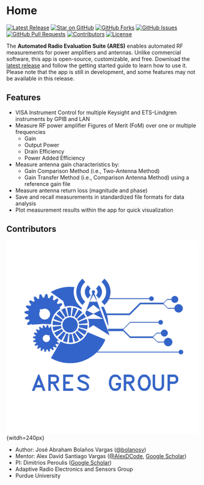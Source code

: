 # Home


[![Latest Release](https://img.shields.io/github/v/release/AlexDCode/AutomatedRadioEvaluationSuite?label=Latest%20Release)](https://github.com/AlexDCode/AutomatedRadioEvaluationSuite/releases)
[![Star on GitHub](https://img.shields.io/github/stars/AlexDCode/AutomatedRadioEvaluationSuite?style=social)](https://github.com/AlexDCode/AutomatedRadioEvaluationSuite/stargazers)
[![GitHub Forks](https://img.shields.io/github/forks/AlexDCode/AutomatedRadioEvaluationSuite?style=social)](https://github.com/AlexDCode/AutomatedRadioEvaluationSuite/network/members)
[![GitHub Issues](https://img.shields.io/github/issues/AlexDCode/AutomatedRadioEvaluationSuite)](https://github.com/AlexDCode/AutomatedRadioEvaluationSuite/issues)
[![GitHub Pull Requests](https://img.shields.io/github/issues-pr/AlexDCode/AutomatedRadioEvaluationSuite)](https://github.com/AlexDCode/AutomatedRadioEvaluationSuite/pulls)
[![Contributors](https://img.shields.io/github/contributors/AlexDCode/AutomatedRadioEvaluationSuite)](https://github.com/AlexDCode/AutomatedRadioEvaluationSuite/graphs/contributors)
[![License](https://img.shields.io/badge/License-MIT-yellow.svg)](https://github.com/AlexDCode/AutomatedRadioEvaluationSuite/blob/main/LICENSE.txt)

The **Automated Radio Evaluation Suite (ARES)** enables automated RF measurements for power amplifiers and antennas. Unlike commercial software, this app is open-source, customizable, and free. Download the [latest release](https://github.com/AlexDCode/AutomatedRadioEvaluationSuite/releases) and follow the getting started guide to learn how to use it. Please note that the app is still in development, and some features may not be available in this release.

## Features

- VISA Instrument Control for multiple Keysight and ETS-Lindgren instruments by GPIB and LAN
- Measure RF power amplifier Figures of Merit (FoM) over one or multiple frequencies
  - Gain
  - Output Power
  - Drain Efficiency
  - Power Added Efficiency
- Measure antenna gain characteristics by:
  - Gain Comparison Method (i.e., Two-Antenna Method)
  - Gain Transfer Method (i.e., Comparison Antenna Method) using a reference gain file
- Measure antenna return loss (magnitude and phase)
- Save and recall measurements in standardized file formats for data analysis
- Plot measurement results within the app for quick visualization

## Contributors

![ARES Logo](./../../../docs/assets/ARES_logo.jpg){witdh=240px}

- Author: José Abraham Bolaños Vargas ([@bolanosv](http://github.com/bolanosv))
- Mentor: Alex David Santiago Vargas ([@AlexDCode](http://github.com/AlexDCode), [Google Scholar](https://scholar.google.com/citations?user=n_pFUoEAAAAJ&hl=en))
- PI: Dimitrios Peroulis ([Google Scholar](https://scholar.google.com/citations?user=agc3kMMAAAAJ&hl=en&oi=ao))
- Adaptive Radio Electronics and Sensors Group
- Purdue University
